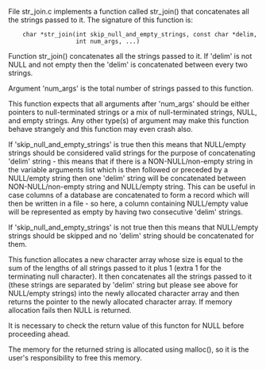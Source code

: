 
File str_join.c implements a function called str_join() that concatenates all
the strings passed to it. The signature of this function is:

        char *str_join(int skip_null_and_empty_strings, const char *delim,
                       int num_args, ...)

Function str_join() concatenates all the strings passed to it. If 'delim' is not
NULL and not empty then the 'delim' is concatenated between every two strings.

Argument 'num_args' is the total number of strings passed to this function.

This function expects that all arguments after 'num_args' should be either
pointers to null-terminated strings or a mix of null-terminated strings, NULL,
and empty strings. Any other type(s) of argument may make this function behave
strangely and this function may even crash also.

If 'skip_null_and_empty_strings' is true then this means that NULL/empty strings
should be considered valid strings for the purpose of concatenating 'delim'
string - this means that if there is a NON-NULL/non-empty string in the variable
arguments list which is then followed or preceded by a NULL/empty string then
one 'delim' string will be concatenated between NON-NULL/non-empty string and
NULL/empty string. This can be useful in case columns of a database are
concatenated to form a record which will then be written in a file - so here, a
column containing NULL/empty value will be represented as empty by having two
consecutive 'delim' strings.

If 'skip_null_and_empty_strings' is not true then this means that NULL/empty
strings should be skipped and no 'delim' string should be concatenated for them.

This function allocates a new character array whose size is equal to the sum of
the lengths of all strings passed to it plus 1 (extra 1 for the terminating null
character). It then concatenates all the strings passed to it (these strings are
separated by 'delim' string but please see above for NULL/empty strings) into
the newly allocated character array and then returns the pointer to the newly
allocated character array. If memory allocation fails then NULL is returned.

It is necessary to check the return value of this functon for NULL before
proceeding ahead.

The memory for the returned string is allocated using malloc(), so it is the
user's responsibility to free this memory.
